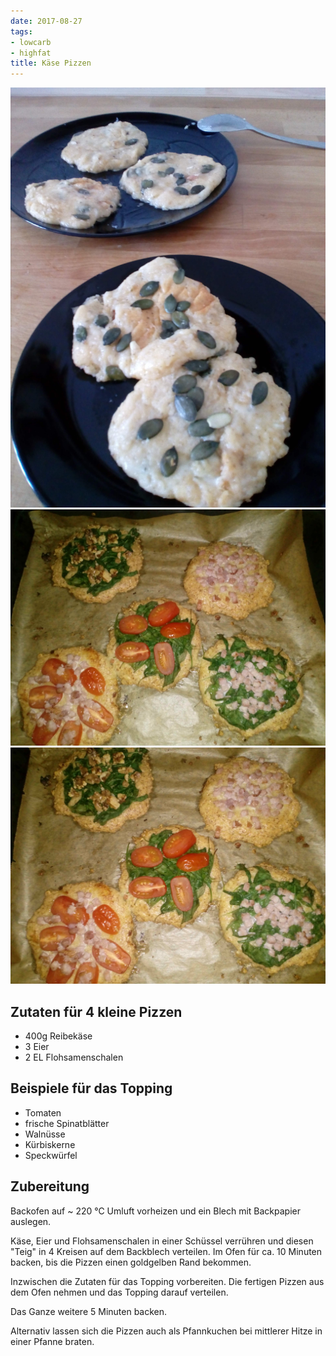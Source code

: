 ```yaml
---
date: 2017-08-27
tags:
- lowcarb
- highfat
title: Käse Pizzen
---
```


![](/img/Kaese-Pizzen-1.jpg)
![](/img/Kaese-Pizzen-2.jpg)
![](/img/Kaese-Pizzen-3.jpg)

## Zutaten für 4 kleine Pizzen
- 400g  Reibekäse
- 3     Eier
- 2 EL  Flohsamenschalen

## Beispiele für das Topping
- Tomaten
- frische Spinatblätter
- Walnüsse
- Kürbiskerne
- Speckwürfel

## Zubereitung
Backofen auf ~ 220 ℃ Umluft vorheizen und ein Blech mit Backpapier auslegen.

Käse, Eier und Flohsamenschalen in einer Schüssel verrühren und diesen "Teig" in 4 Kreisen auf dem Backblech verteilen. Im Ofen für ca. 10 Minuten backen, bis die Pizzen einen goldgelben Rand bekommen.

Inzwischen die Zutaten für das Topping vorbereiten. Die fertigen Pizzen aus dem Ofen nehmen und das Topping darauf verteilen.

Das Ganze weitere 5 Minuten backen.

Alternativ lassen sich die Pizzen auch als Pfannkuchen bei mittlerer Hitze in einer Pfanne braten.
